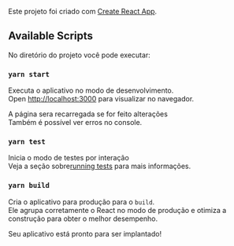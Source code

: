 Este projeto foi criado com [Create React App](https://github.com/facebook/create-react-app).

## Available Scripts

No diretório do projeto você pode executar:

### `yarn start`

Executa o aplicativo no modo de desenvolvimento.<br />
Open [http://localhost:3000](http://localhost:3000) para visualizar no navegador.

A página sera recarregada se for feito alterações<br />
Também é possível ver erros no console.

### `yarn test`

Inicia o modo de testes por interação<br />
Veja a seção sobre[running tests](https://facebook.github.io/create-react-app/docs/running-tests) para mais informações.

### `yarn build`

Cria o aplicativo para produção para o `build`.<br />
Ele agrupa corretamente o React no modo de produção e otimiza a construção para obter o melhor desempenho.

Seu aplicativo está pronto para ser implantado!
